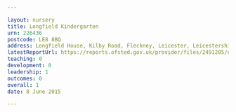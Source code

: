 ```yaml
---

layout: nursery
title: Longfield Kindergarten
urn: 226436
postcode: LE8 8BQ
address: Longfield House, Kilby Road, Fleckney, Leicester, Leicestershire, LE8 8BQ
latestReportUrl: https://reports.ofsted.gov.uk/provider/files/2491205/urn/226436.pdf
teaching: 0
development: 0
leadership: 1
outcomes: 0
overall: 1
date: 8 June 2015

---
```

